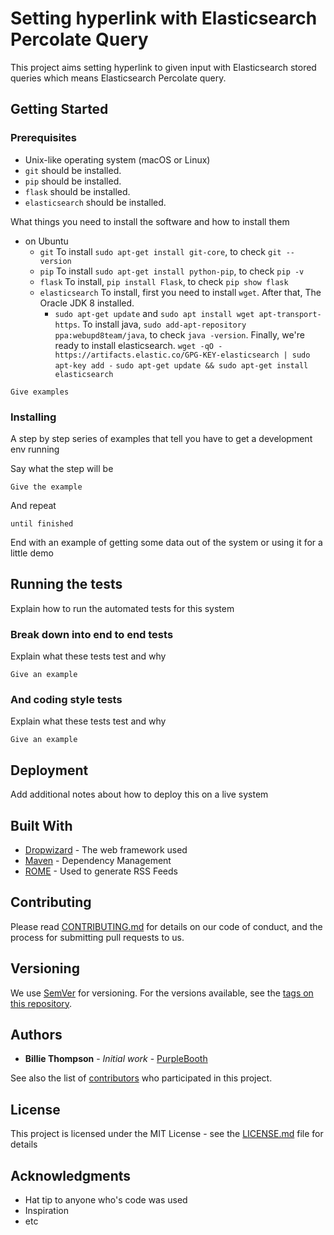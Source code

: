 # Setting hyperlink with Elasticsearch Percolate Query

This project aims setting hyperlink to given input with Elasticsearch stored queries which means Elasticsearch Percolate query.

## Getting Started

### Prerequisites

* Unix-like operating system (macOS or Linux)
* `git` should be installed.
* `pip` should be installed.
* `flask` should be installed.
* `elasticsearch` should be installed.

What things you need to install the software and how to install them

- on Ubuntu
    * `git` To install `sudo apt-get install git-core`, to check `git --version`
    * `pip` To install `sudo apt-get install python-pip`, to check `pip -v`
    * `flask` To install, `pip install Flask`, to check `pip show flask`
    * `elasticsearch` To install, first you need to install `wget`. After that, The Oracle JDK 8 installed.
        * `sudo apt-get update` and `sudo apt install wget apt-transport-https`. To install java, `sudo add-apt-repository ppa:webupd8team/java`, to check `java -version`. Finally, we're ready to install elasticsearch.
        `wget -qO - https://artifacts.elastic.co/GPG-KEY-elasticsearch | sudo apt-key add -`
        `sudo apt-get update && sudo apt-get install elasticsearch`

```
Give examples
```

### Installing

A step by step series of examples that tell you have to get a development env running

Say what the step will be

```
Give the example
```

And repeat

```
until finished
```

End with an example of getting some data out of the system or using it for a little demo

## Running the tests

Explain how to run the automated tests for this system

### Break down into end to end tests

Explain what these tests test and why

```
Give an example
```

### And coding style tests

Explain what these tests test and why

```
Give an example
```

## Deployment

Add additional notes about how to deploy this on a live system

## Built With

* [Dropwizard](http://www.dropwizard.io/1.0.2/docs/) - The web framework used
* [Maven](https://maven.apache.org/) - Dependency Management
* [ROME](https://rometools.github.io/rome/) - Used to generate RSS Feeds

## Contributing

Please read [CONTRIBUTING.md](https://gist.github.com/PurpleBooth/b24679402957c63ec426) for details on our code of conduct, and the process for submitting pull requests to us.

## Versioning

We use [SemVer](http://semver.org/) for versioning. For the versions available, see the [tags on this repository](https://github.com/your/project/tags). 

## Authors

* **Billie Thompson** - *Initial work* - [PurpleBooth](https://github.com/PurpleBooth)

See also the list of [contributors](https://github.com/your/project/contributors) who participated in this project.

## License

This project is licensed under the MIT License - see the [LICENSE.md](LICENSE.md) file for details

## Acknowledgments

* Hat tip to anyone who's code was used
* Inspiration
* etc
